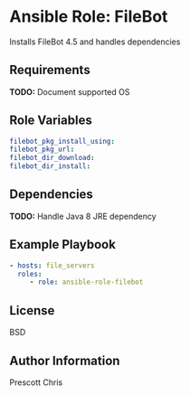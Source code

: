 Ansible Role: FileBot
=========

Installs FileBot 4.5 and handles dependencies

Requirements
------------

**TODO:** Document supported OS

Role Variables
--------------

```yaml
filebot_pkg_install_using: 
filebot_pkg_url: 
filebot_dir_download: 
filebot_dir_install:
```

Dependencies
------------

**TODO:** Handle Java 8 JRE dependency 

Example Playbook
----------------

```yaml
- hosts: file_servers
  roles:
     - role: ansible-role-filebot
```

License
-------

BSD

Author Information
------------------

Prescott Chris
